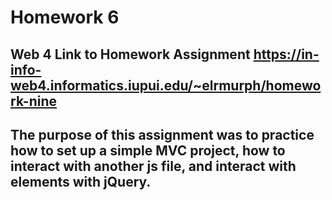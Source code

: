 # Homework 6
## Web 4 Link to Homework Assignment https://in-info-web4.informatics.iupui.edu/~elrmurph/homework-nine
## The purpose of this assignment was to practice how to set up a simple MVC project, how to interact with another js file, and interact with elements with jQuery.
